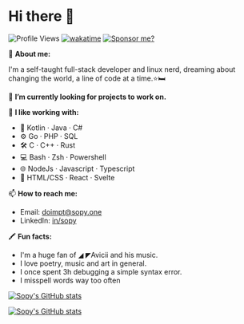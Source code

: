 # Hi there 👋
![Profile Views](https://komarev.com/ghpvc/?username=sopyb&color=blueviolet) [![wakatime](https://wakatime.com/badge/user/ea1ae654-23a7-4c9d-8111-e626caca9a28.svg)](https://wakatime.com/@ea1ae654-23a7-4c9d-8111-e626caca9a28) [![Sponsor me?](https://img.shields.io/static/v1?label=Sponsor&message=%E2%9D%A4&logo=GitHub&color=%23fe8e86)](https://github.com/sponsors/sopyb)

👤 **About me:**

I'm a self-taught full-stack developer and linux nerd, 
dreaming about changing the world, a line of code at a time.⭐🛏️

🔭 **I’m currently looking for projects to work on.**

🌱 **I like working with:**
- 🌟 Kotlin · Java · C#
- ⚙️ Go · PHP · SQL
- 🛠️ C · C++ · Rust
- 💻 Bash · Zsh · Powershell
- 🌐 NodeJs · Javascript · Typescript
- 🎨 HTML/CSS · React · Svelte

📫 **How to reach me:**
- Email: [doimpt@sopy.one](mailto:doimpt@sopy.one)
- LinkedIn: [in/sopy](https://www.linkedin.com/in/sopy/)

🖍️ **Fun facts:**
- I'm a huge fan of ◢ ◤Avicii and his music.
- I love poetry, music and art in general.
- I once spent 3h debugging a simple syntax error.
- I misspell words way too often

[![Sopy's GitHub stats](https://github-readme-stats.vercel.app/api?username=sopyb&show_icons=true&theme=midnight-purple&custom_title=Sopy's+GitHub+stats)](https://github.com/anuraghazra/github-readme-stats)

[![Sopy's GitHub stats](https://github-readme-stats-one-bice.vercel.app/api/top-langs/?username=sopyb&role=OWNER,COLLABORATOR&langs_count=10&layout=compact&hide=cmake,html,css&theme=midnight-purple)](https://github.com/anuraghazra/github-readme-stats)
